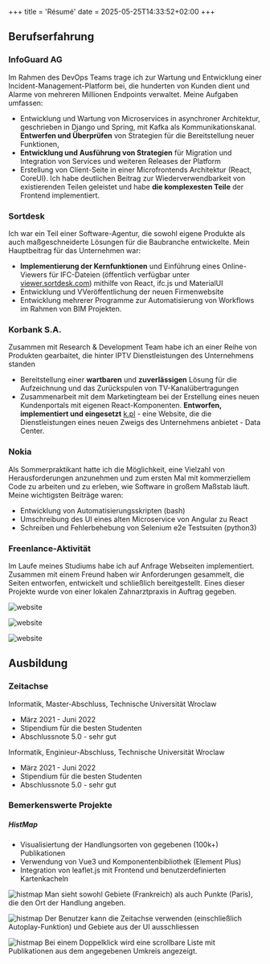 +++
title = 'Résumé'
date = 2025-05-25T14:33:52+02:00
+++

## Berufserfahrung

### InfoGuard AG

Im Rahmen des DevOps Teams trage ich zur Wartung und Entwicklung einer Incident-Management-Platform bei, die hunderten von Kunden dient und Alarme von mehreren Millionen Endpoints verwaltet. Meine Aufgaben umfassen:

- Entwicklung und Wartung von Microservices in asynchroner Architektur, geschrieben in Django und Spring, mit Kafka als Kommunikationskanal. **Entwerfen und Überprüfen** von Strategien für die Bereitstellung neuer Funktionen,
- **Entwicklung und Ausführung von Strategien** für Migration und Integration von Services und weiteren Releases der Platform
- Erstellung von Client-Seite in einer Microfrontends Architektur (React, CoreUI). Ich habe deutlichen Beitrag zur Wiederverwendbarkeit von existierenden Teilen geleistet und habe **die komplexesten Teile** der Frontend implementiert.

### Sortdesk

Ich war ein Teil einer Software-Agentur, die sowohl eigene Produkte als auch maßgeschneiderte Lösungen für die Baubranche entwickelte. Mein Hauptbeitrag für das Unternehmen war:

- **Implementierung der Kernfunktionen** und Einführung eines Online-Viewers für IFC-Dateien (öffentlich verfügbar unter [viewer.sortdesk.com](viewer.sortdesk.com)) mithilfe von React, ifc.js und MaterialUI 
- Entwicklung und VVeröffentlichung der neuen Firmenwebsite
- Entwicklung mehrerer Programme zur Automatisierung von Workflows im Rahmen von BIM Projekten.

### Korbank S.A.

Zusammen mit Research & Development Team habe ich an einer Reihe von Produkten gearbaitet, die hinter IPTV Dienstleistungen des Unternehmens standen

- Bereitstellung einer **wartbaren** und **zuverlässigen** Lösung für die Aufzeichnung und das Zurückspulen von TV-Kanalübertragungen 
- Zusammenarbeit mit dem Marketingteam bei der Erstellung eines neuen Kundenportals mit eigenen React-Komponenten.
**Entworfen, implementiert und eingesetzt** [k.pl](https://k.pl) - eine Website, die die Dienstleistungen eines neuen Zweigs des Unternehmens anbietet - Data Center.

### Nokia

Als Sommerpraktikant hatte ich die Möglichkeit, eine Vielzahl von Herausforderungen anzunehmen und zum ersten Mal mit kommerziellem Code zu arbeiten und zu erleben, wie Software in großem Maßstab läuft. Meine wichtigsten Beiträge waren:

- Entwicklung von Automatisierungsskripten (bash)
- Umschreibung des UI eines alten Microservice von Angular zu React
- Schreiben und Fehlerbehebung von Selenium e2e Testsuiten (python3)

### Freenlance-Aktivität
Im Laufe meines Studiums habe ich auf Anfrage Webseiten implementiert. Zusammen mit einem Freund haben wir Anforderungen gesammelt, die Seiten entworfen, entwickelt und schließlich bereitgestellt. Eines dieser Projekte wurde von einer lokalen Zahnarztpraxis in Auftrag gegeben.

![website](/website_1.png)

![website](/website_2.png)

![website](/website_3.png)


## Ausbildung

### Zeitachse

Informatik, Master-Abschluss, Technische Universität Wroclaw

- März 2021 - Juni 2022
- Stipendium für die besten Studenten
- Abschlussnote 5.0 - sehr gut


Informatik, Enginieur-Abschluss, Technische Universität Wroclaw

- März 2021 - Juni 2022
- Stipendium für die besten Studenten
- Abschlussnote 5.0 - sehr gut

### Bemerkenswerte Projekte

##### HistMap

- Visualisiertung der Handlungsorten von gegebenen (100k+) Publikationen
- Verwendung von Vue3 und Komponentenbibliothek (Element Plus)
- Integration von leaflet.js mit Frontend und benutzerdefinierten Kartenkacheln

![histmap](/histmap_1.png)
Man sieht sowohl Gebiete (Frankreich) als auch Punkte (Paris), die den Ort der Handlung angeben.

![histmap](/histmap_2.png)
Der Benutzer kann die Zeitachse verwenden (einschließlich Autoplay-Funktion) und Gebiete aus der UI ausschliessen

![histmap](/histmap_3.png)
Bei einem Doppelklick wird eine scrollbare Liste mit Publikationen aus dem angegebenen Umkreis angezeigt.

